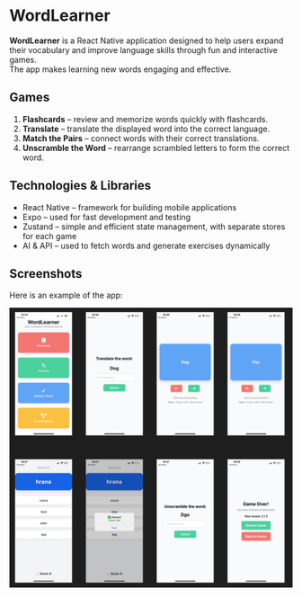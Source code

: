 # WordLearner

**WordLearner** is a React Native application designed to help users expand their vocabulary and improve language skills through fun and interactive games.  
The app makes learning new words engaging and effective.  

## Games
1. **Flashcards** – review and memorize words quickly with flashcards.  
2. **Translate** – translate the displayed word into the correct language.  
3. **Match the Pairs** – connect words with their correct translations.  
4. **Unscramble the Word** – rearrange scrambled letters to form the correct word.  

## Technologies & Libraries
- React Native – framework for building mobile applications  
- Expo – used for fast development and testing  
- Zustand – simple and efficient state management, with separate stores for each game  
- AI & API – used to fetch words and generate exercises dynamically


##  Screenshots

Here is an example of the app:

![App Screenshot](assets/images/word_learner.png)



